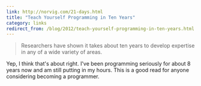 ```yaml
---
link: http://norvig.com/21-days.html
title: "Teach Yourself Programming in Ten Years"
category: links
redirect_from: /blog/2012/teach-yourself-programming-in-ten-years.html
---
```


> Researchers have shown it takes about ten years to develop expertise in any
> of a wide variety of areas.

Yep, I think that's about right. I've been programming seriously for about 8
years now and am still putting in my hours. This is a good read for anyone
considering becoming a programmer.
